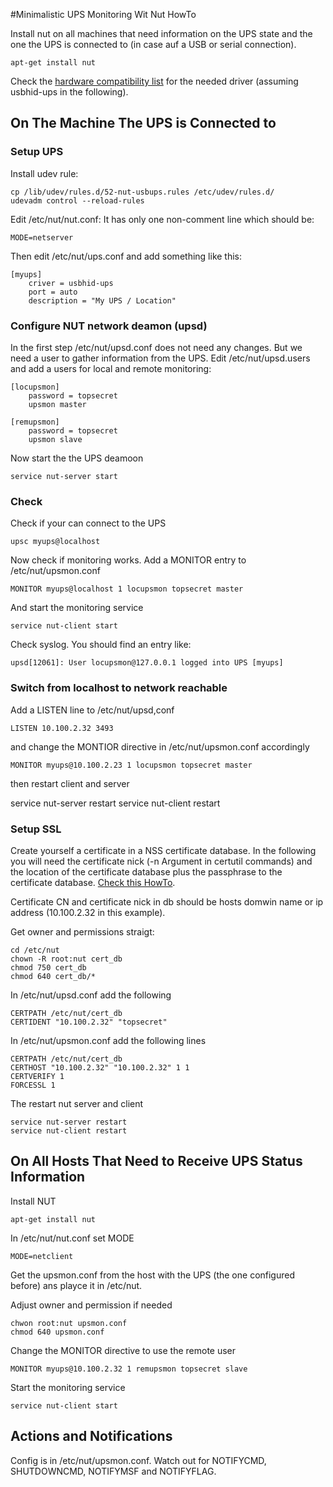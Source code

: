 #Minimalistic UPS Monitoring Wit Nut HowTo

Install nut on all machines that need information on the UPS state and the one the UPS is connected to (in case auf a USB or serial connection).

    apt-get install nut

Check the [hardware compatibility list](http://networkupstools.org/stable-hcl.html) for the needed driver (assuming usbhid-ups in the following).

## On The Machine The UPS is Connected to

### Setup UPS

Install udev rule:

    cp /lib/udev/rules.d/52-nut-usbups.rules /etc/udev/rules.d/
    udevadm control --reload-rules

Edit /etc/nut/nut.conf: It has only one non-comment line which should be:

    MODE=netserver

Then edit /etc/nut/ups.conf and add something like this:

    [myups]
        criver = usbhid-ups
        port = auto
        description = "My UPS / Location"

### Configure NUT network deamon (upsd)

In the first step /etc/nut/upsd.conf does not need any changes. But we need a user to gather information from the UPS. Edit /etc/nut/upsd.users and add a users for local and remote monitoring:

    [locupsmon]
        password = topsecret
        upsmon master

    [remupsmon]
        password = topsecret
        upsmon slave

Now start the the UPS deamoon

    service nut-server start

### Check 

Check if your can connect to the UPS

    upsc myups@localhost

Now check if monitoring works. Add a MONITOR entry to /etc/nut/upsmon.conf

    MONITOR myups@localhost 1 locupsmon topsecret master

And start the monitoring service

    service nut-client start

Check syslog. You should find an entry like:

    upsd[12061]: User locupsmon@127.0.0.1 logged into UPS [myups]

### Switch from localhost to network reachable

Add a LISTEN line to /etc/nut/upsd,conf

    LISTEN 10.100.2.32 3493

and change the MONTIOR directive in /etc/nut/upsmon.conf accordingly

    MONITOR myups@10.100.2.23 1 locupsmon topsecret master

then restart client and server

   service nut-server restart
   service nut-client restart

### Setup SSL

Create yourself a certificate in a NSS certificate database. In the following you will need the certificate nick (-n Argument in certutil commands) and the location of the certificate database plus the passphrase to the certificate database. [Check this HowTo](https://github.com/tweithoener/minimalistic-howtos/blob/master/certificates-and-ca-with-libnss3-tools.md).

Certificate CN and certificate nick in db should be hosts domwin name or ip address (10.100.2.32 in this example).

Get owner and permissions straigt:

    cd /etc/nut
	chown -R root:nut cert_db
	chmod 750 cert_db
	chmod 640 cert_db/*

In /etc/nut/upsd.conf add the following

    CERTPATH /etc/nut/cert_db
	CERTIDENT "10.100.2.32" "topsecret"

In /etc/nut/upsmon.conf add the following lines

    CERTPATH /etc/nut/cert_db
	CERTHOST "10.100.2.32" "10.100.2.32" 1 1
	CERTVERIFY 1
	FORCESSL 1

The restart nut server and client

    service nut-server restart
    service nut-client restart

## On All Hosts That Need to Receive UPS Status Information

Install NUT

    apt-get install nut

In /etc/nut/nut.conf set MODE

    MODE=netclient

Get the upsmon.conf from the host with the UPS (the one configured before) ans playce it in /etc/nut.

Adjust owner and permission if needed

    chwon root:nut upsmon.conf
	chmod 640 upsmon.conf

Change the MONITOR directive to use the remote user

    MONITOR myups@10.100.2.32 1 remupsmon topsecret slave

Start the monitoring service

    service nut-client start

## Actions and Notifications

Config is in /etc/nut/upsmon.conf. Watch out for NOTIFYCMD, SHUTDOWNCMD, NOTIFYMSF and NOTIFYFLAG. 
